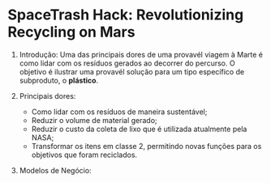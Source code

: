 # SpaceTrash Hack: Revolutionizing Recycling on Mars


1. Introdução:
   Uma das principais dores de uma provavél viagem à Marte é como lidar com os resíduos gerados ao decorrer do percurso. O objetivo é ilustrar uma provavél solução para um tipo específico de subproduto, o **plástico**.

2. Principais dores:
   - Como lidar com os resíduos de maneira sustentável;
   - Reduzir o volume de material gerado;
   - Reduzir o custo da coleta de lixo que é utilizada atualmente pela NASA;
   - Transformar os itens em classe 2, permitindo novas funções para os objetivos que foram reciclados.
  
3. Modelos de Negócio:
